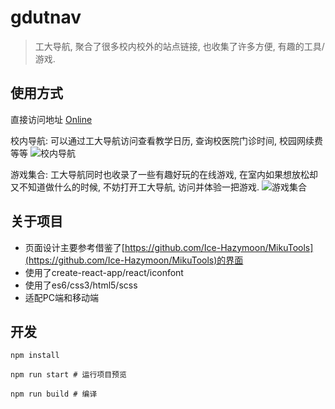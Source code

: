 # gdutnav
> 工大导航, 聚合了很多校内校外的站点链接, 也收集了许多方便, 有趣的工具/游戏.
## 使用方式
直接访问地址 [Online](https://brenner8023.github.io/gdut-nav)

校内导航: 可以通过工大导航访问查看教学日历, 查询校医院门诊时间, 校园网续费等等 
![校内导航](https://user-images.githubusercontent.com/31237954/58683928-ecacc200-83a8-11e9-9064-3a233ad16124.png)

游戏集合: 工大导航同时也收录了一些有趣好玩的在线游戏, 在室内如果想放松却又不知道做什么的时候, 不妨打开工大导航, 访问并体验一把游戏.
![游戏集合](https://user-images.githubusercontent.com/31237954/58684173-d0f5eb80-83a9-11e9-8131-2eade0cc98eb.png)
## 关于项目
- 页面设计主要参考借鉴了[https://github.com/Ice-Hazymoon/MikuTools](https://github.com/Ice-Hazymoon/MikuTools)的界面
- 使用了create-react-app/react/iconfont
- 使用了es6/css3/html5/scss
- 适配PC端和移动端
## 开发
```npm
npm install

npm run start # 运行项目预览

npm run build # 编译
```
